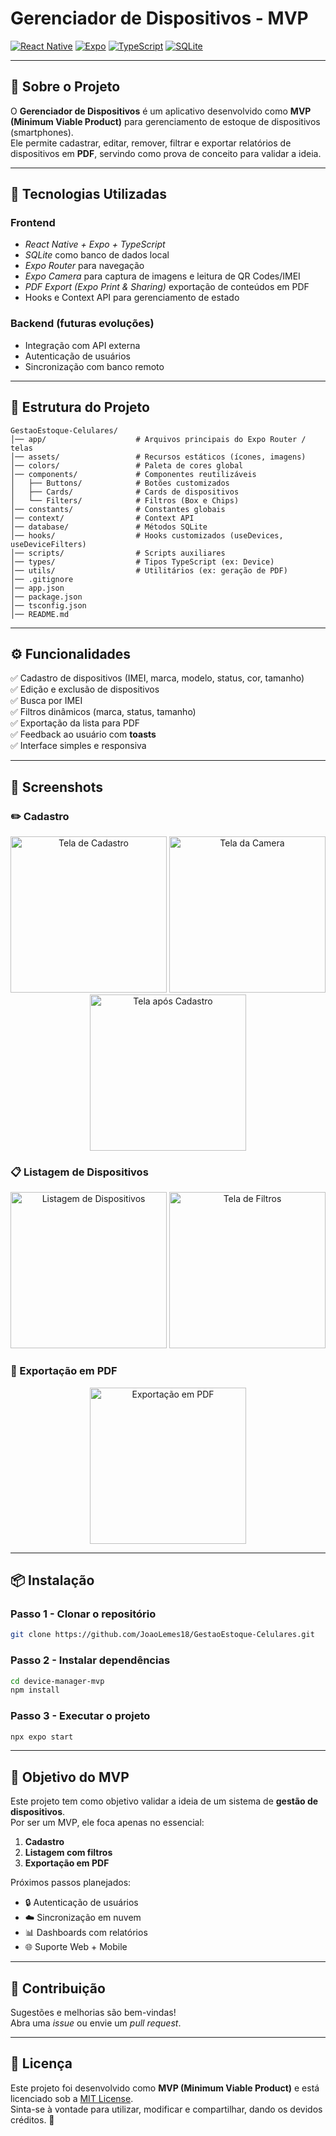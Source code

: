 # Gerenciador de Dispositivos - MVP

[![React Native](https://img.shields.io/badge/React_Native-20232A?style=for-the-badge&logo=react&logoColor=61DAFB)](https://reactnative.dev/)
[![Expo](https://img.shields.io/badge/Expo-000020?style=for-the-badge&logo=expo&logoColor=white)](https://expo.dev/)
[![TypeScript](https://img.shields.io/badge/TypeScript-007ACC?style=for-the-badge&logo=typescript&logoColor=white)](https://www.typescriptlang.org/)
[![SQLite](https://img.shields.io/badge/SQLite-003B57?style=for-the-badge&logo=sqlite&logoColor=white)](https://www.sqlite.org/index.html)

------------------------------------------------------------------------

## 📖 Sobre o Projeto

O **Gerenciador de Dispositivos** é um aplicativo desenvolvido como **MVP (Minimum Viable Product)** para gerenciamento de estoque de dispositivos (smartphones).  
Ele permite cadastrar, editar, remover, filtrar e exportar relatórios de dispositivos em **PDF**, servindo como prova de conceito para validar a ideia.

------------------------------------------------------------------------

## 🚀 Tecnologias Utilizadas

### Frontend

-   *React Native + Expo + TypeScript*
-   *SQLite* como banco de dados local
-   *Expo Router* para navegação
-   *Expo Camera* para captura de imagens e leitura de QR Codes/IMEI
-   *PDF Export (Expo Print & Sharing)* exportação de conteúdos em PDF
-   Hooks e Context API para gerenciamento de estado


### Backend (futuras evoluções)

-   Integração com API externa
-   Autenticação de usuários
-   Sincronização com banco remoto

------------------------------------------------------------------------

## 📂 Estrutura do Projeto

    GestaoEstoque-Celulares/
    │── app/                    # Arquivos principais do Expo Router / telas
    │── assets/                 # Recursos estáticos (ícones, imagens)
    │── colors/                 # Paleta de cores global
    │── components/             # Componentes reutilizáveis
    │   ├── Buttons/            # Botões customizados
    │   ├── Cards/              # Cards de dispositivos
    │   └── Filters/            # Filtros (Box e Chips)
    │── constants/              # Constantes globais
    │── context/                # Context API
    │── database/               # Métodos SQLite
    │── hooks/                  # Hooks customizados (useDevices, useDeviceFilters)
    │── scripts/                # Scripts auxiliares
    │── types/                  # Tipos TypeScript (ex: Device)
    │── utils/                  # Utilitários (ex: geração de PDF)
    │── .gitignore
    │── app.json
    │── package.json
    │── tsconfig.json
    │── README.md

------------------------------------------------------------------------

## ⚙ Funcionalidades

✅ Cadastro de dispositivos (IMEI, marca, modelo, status, cor, tamanho)\
✅ Edição e exclusão de dispositivos\
✅ Busca por IMEI\
✅ Filtros dinâmicos (marca, status, tamanho)\
✅ Exportação da lista para PDF\
✅ Feedback ao usuário com **toasts**\
✅ Interface simples e responsiva

------------------------------------------------------------------------

## 📸 Screenshots


### ✏️ Cadastro
<p align="center">
<img src="./docs/screens/ap1.jpg" alt="Tela de Cadastro" width="250"/>
<img src="./docs/screens/ap2.jpg" alt="Tela da Camera" width="250"/>
<img src="./docs/screens/ops.jpg" alt=" Tela após Cadastro" width="250"/>
</p>

### 📋 Listagem de Dispositivos
<p align="center">
  <img src="./docs/screens/ap4.jpg" alt="Listagem de Dispositivos" width="250"/>
  <img src="./docs/screens/ap5.jpg" alt="Tela de Filtros" width="250"/>
</p>


### 📄 Exportação em PDF
<p align="center">
  <img src="./docs/screens/ap6.jpg" alt="Exportação em PDF" width="250"/>
</p>

------------------------------------------------------------------------

## 📦 Instalação

### Passo 1 - Clonar o repositório
```bash
git clone https://github.com/JoaoLemes18/GestaoEstoque-Celulares.git
```

### Passo 2 - Instalar dependências
```bash
cd device-manager-mvp
npm install
```

### Passo 3 - Executar o projeto
```bash
npx expo start
```

------------------------------------------------------------------------

## 🎯 Objetivo do MVP

Este projeto tem como objetivo validar a ideia de um sistema de **gestão de dispositivos**.  
Por ser um MVP, ele foca apenas no essencial:

1. **Cadastro**  
2. **Listagem com filtros**  
3. **Exportação em PDF**

Próximos passos planejados:
- 🔒 Autenticação de usuários  
- ☁️ Sincronização em nuvem  
- 📊 Dashboards com relatórios  
- 🌐 Suporte Web + Mobile  

------------------------------------------------------------------------

## 🤝 Contribuição

Sugestões e melhorias são bem-vindas!\
Abra uma *issue* ou envie um *pull request*.

------------------------------------------------------------------------

## 📄 Licença

Este projeto foi desenvolvido como **MVP (Minimum Viable Product)** e está licenciado sob a [MIT License](./LICENSE.md).  
Sinta-se à vontade para utilizar, modificar e compartilhar, dando os devidos créditos. 🚀
